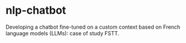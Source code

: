 # nlp-chatbot
Developing a chatbot fine-tuned on a custom context based on French language models (LLMs): case of study FSTT.
